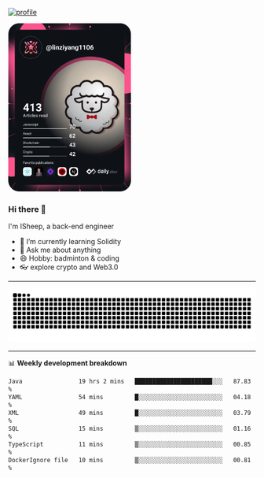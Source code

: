 [![profile](https://user-images.githubusercontent.com/54968314/208005045-e4b42f3b-833d-4242-bfcc-e764865553a2.svg)](https://www.calligrapher.ai/)

<a href="https://app.daily.dev/linziyang1106"><img src="/devcard.png" width="250" alt="ISheep's Dev Card"/></a>

### Hi there 🐏

I'm ISheep, a back-end engineer

- 🔭 I’m currently learning Solidity
- 💬 Ask me about anything
- 😄 Hobby: badminton & coding
- 👓 explore crypto and Web3.0

-------

![](https://raw.githubusercontent.com/ISheepp/ISheepp/output/github-contribution-grid-snake.svg)

-------

📊 **Weekly development breakdown**
<!--START_SECTION:waka-->

```text
Java                19 hrs 2 mins   ██████████████████████░░░   87.83 %
YAML                54 mins         █░░░░░░░░░░░░░░░░░░░░░░░░   04.18 %
XML                 49 mins         █░░░░░░░░░░░░░░░░░░░░░░░░   03.79 %
SQL                 15 mins         ▒░░░░░░░░░░░░░░░░░░░░░░░░   01.16 %
TypeScript          11 mins         ▒░░░░░░░░░░░░░░░░░░░░░░░░   00.85 %
DockerIgnore file   10 mins         ▒░░░░░░░░░░░░░░░░░░░░░░░░   00.81 %
```

<!--END_SECTION:waka-->
